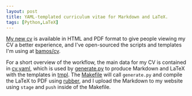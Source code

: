 ```yaml
---
layout: post
title: YAML-templated curriculum vitae for Markdown and LaTeX.
tags: [Python,LaTeX]
---
```


[My new cv](http://bamos.io/cv) is available in HTML and PDF format
to give people viewing my CV a better experience,
and I've open-sourced the scripts and templates I'm using at
[bamos/cv][repo].

For a short overview of the workflow,
the main data for my CV is contained in [cv.yaml][cv],
which is used by [generate.py][gen] to produce Markdown and LaTeX
with the templates in [tmpl][tmpl].
The [Makefile][make] will call `generate.py` and
compile the LaTeX to PDF using [rubber][rubber],
and I upload the Markdown to my website using
`stage` and `push` inside of the Makefile.

[repo]: https://github.com/bamos/cv
[cv]: https://github.com/bamos/cv/blob/master/cv.yaml
[gen]: https://github.com/bamos/cv/blob/master/generate.py
[tmpl]: https://github.com/bamos/cv/tree/master/tmpl
[make]: https://github.com/bamos/cv/blob/master/Makefile
[rubber]: https://launchpad.net/rubber/
